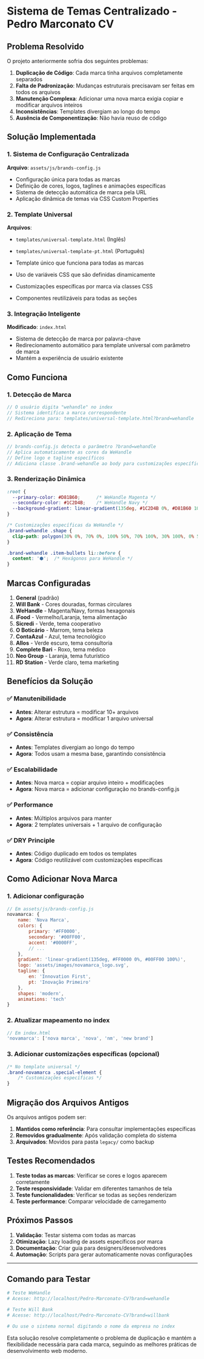 # Sistema de Temas Centralizado - Pedro Marconato CV

## Problema Resolvido

O projeto anteriormente sofria dos seguintes problemas:

1. **Duplicação de Código**: Cada marca tinha arquivos completamente separados
2. **Falta de Padronização**: Mudanças estruturais precisavam ser feitas em todos os arquivos
3. **Manutenção Complexa**: Adicionar uma nova marca exigia copiar e modificar arquivos inteiros
4. **Inconsistências**: Templates divergiam ao longo do tempo
5. **Ausência de Componentização**: Não havia reuso de código

## Solução Implementada

### 1. Sistema de Configuração Centralizada

**Arquivo**: `assets/js/brands-config.js`

- Configuração única para todas as marcas
- Definição de cores, logos, taglines e animações específicas
- Sistema de detecção automática de marca pela URL
- Aplicação dinâmica de temas via CSS Custom Properties

### 2. Template Universal

**Arquivos**: 
- `templates/universal-template.html` (Inglês)
- `templates/universal-template-pt.html` (Português)

- Template único que funciona para todas as marcas
- Uso de variáveis CSS que são definidas dinamicamente
- Customizações específicas por marca via classes CSS
- Componentes reutilizáveis para todas as seções

### 3. Integração Inteligente

**Modificado**: `index.html`

- Sistema de detecção de marca por palavra-chave
- Redirecionamento automático para template universal com parâmetro de marca
- Mantém a experiência de usuário existente

## Como Funciona

### 1. Detecção de Marca

```javascript
// O usuário digita "wehandle" no index
// Sistema identifica a marca correspondente
// Redireciona para: templates/universal-template.html?brand=wehandle
```

### 2. Aplicação de Tema

```javascript
// brands-config.js detecta o parâmetro ?brand=wehandle
// Aplica automaticamente as cores da WeHandle
// Define logo e tagline específicos
// Adiciona classe .brand-wehandle ao body para customizações específicas
```

### 3. Renderização Dinâmica

```css
:root {
  --primary-color: #D81B60;      /* WeHandle Magenta */
  --secondary-color: #1C2D4B;    /* WeHandle Navy */
  --background-gradient: linear-gradient(135deg, #1C2D4B 0%, #D81B60 100%);
}

/* Customizações específicas da WeHandle */
.brand-wehandle .shape {
  clip-path: polygon(30% 0%, 70% 0%, 100% 50%, 70% 100%, 30% 100%, 0% 50%);
}

.brand-wehandle .item-bullets li::before {
  content: '⬢';  /* Hexágonos para WeHandle */
}
```

## Marcas Configuradas

1. **General** (padrão)
2. **Will Bank** - Cores douradas, formas circulares
3. **WeHandle** - Magenta/Navy, formas hexagonais
4. **iFood** - Vermelho/Laranja, tema alimentação
5. **Sicredi** - Verde, tema cooperativo
6. **O Boticário** - Marrom, tema beleza
7. **ContaAzul** - Azul, tema tecnológico
8. **Allos** - Verde escuro, tema consultoria
9. **Complete Bari** - Roxo, tema médico
10. **Neo Group** - Laranja, tema futurístico
11. **RD Station** - Verde claro, tema marketing

## Benefícios da Solução

### ✅ Manutenibilidade
- **Antes**: Alterar estrutura = modificar 10+ arquivos
- **Agora**: Alterar estrutura = modificar 1 arquivo universal

### ✅ Consistência
- **Antes**: Templates divergiam ao longo do tempo
- **Agora**: Todos usam a mesma base, garantindo consistência

### ✅ Escalabilidade
- **Antes**: Nova marca = copiar arquivo inteiro + modificações
- **Agora**: Nova marca = adicionar configuração no brands-config.js

### ✅ Performance
- **Antes**: Múltiplos arquivos para manter
- **Agora**: 2 templates universais + 1 arquivo de configuração

### ✅ DRY Principle
- **Antes**: Código duplicado em todos os templates
- **Agora**: Código reutilizável com customizações específicas

## Como Adicionar Nova Marca

### 1. Adicionar configuração

```javascript
// Em assets/js/brands-config.js
novamarca: {
    name: 'Nova Marca',
    colors: {
        primary: '#FF0000',
        secondary: '#00FF00',
        accent: '#0000FF',
        // ...
    },
    gradient: 'linear-gradient(135deg, #FF0000 0%, #00FF00 100%)',
    logo: 'assets/images/novamarca_logo.svg',
    tagline: {
        en: 'Innovation First',
        pt: 'Inovação Primeiro'
    },
    shapes: 'modern',
    animations: 'tech'
}
```

### 2. Atualizar mapeamento no index

```javascript
// Em index.html
'novamarca': ['nova marca', 'nova', 'nm', 'new brand']
```

### 3. Adicionar customizações específicas (opcional)

```css
/* No template universal */
.brand-novamarca .special-element {
    /* Customizações específicas */
}
```

## Migração dos Arquivos Antigos

Os arquivos antigos podem ser:

1. **Mantidos como referência**: Para consultar implementações específicas
2. **Removidos gradualmente**: Após validação completa do sistema
3. **Arquivados**: Movidos para pasta `legacy/` como backup

## Testes Recomendados

1. **Teste todas as marcas**: Verificar se cores e logos aparecem corretamente
2. **Teste responsividade**: Validar em diferentes tamanhos de tela
3. **Teste funcionalidades**: Verificar se todas as seções renderizam
4. **Teste performance**: Comparar velocidade de carregamento

## Próximos Passos

1. **Validação**: Testar sistema com todas as marcas
2. **Otimização**: Lazy loading de assets específicos por marca
3. **Documentação**: Criar guia para designers/desenvolvedores
4. **Automação**: Scripts para gerar automaticamente novas configurações

---

## Comando para Testar

```bash
# Teste WeHandle
# Acesse: http://localhost/Pedro-Marconato-CV?brand=wehandle

# Teste Will Bank  
# Acesse: http://localhost/Pedro-Marconato-CV?brand=willbank

# Ou use o sistema normal digitando o nome da empresa no index
```

Esta solução resolve completamente o problema de duplicação e mantém a flexibilidade necessária para cada marca, seguindo as melhores práticas de desenvolvimento web moderno.